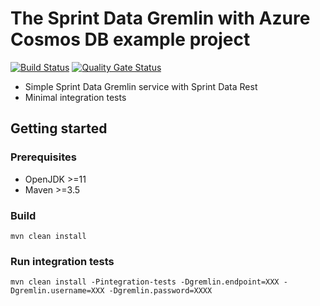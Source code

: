 # The Sprint Data Gremlin with Azure Cosmos DB example project

[![Build Status](https://dev.azure.com/kaizimmerm/tutorials/_apis/build/status/kaizimmerm.spring-data-gremlin-example?branchName=master)](https://dev.azure.com/kaizimmerm/tutorials/_build/latest?definitionId=7&branchName=master) [![Quality Gate Status](https://sonarcloud.io/api/project_badges/measure?project=com.kaizimmerm%3Aspring-data-gremlin-example&metric=alert_status)](https://sonarcloud.io/dashboard?id=com.kaizimmerm%3Aspring-data-gremlin-example)

- Simple Sprint Data Gremlin service with Sprint Data Rest
- Minimal integration tests 

## Getting started

### Prerequisites

- OpenJDK >=11
- Maven >=3.5

### Build

`mvn clean install`

### Run integration tests

`mvn clean install -Pintegration-tests -Dgremlin.endpoint=XXX -Dgremlin.username=XXX -Dgremlin.password=XXXX`
